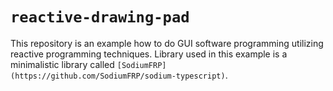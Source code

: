 # `reactive-drawing-pad`
This repository is an example how to do GUI software programming utilizing reactive programming techniques. Library used in this example is a minimalistic library called `[SodiumFRP](https://github.com/SodiumFRP/sodium-typescript)`.
